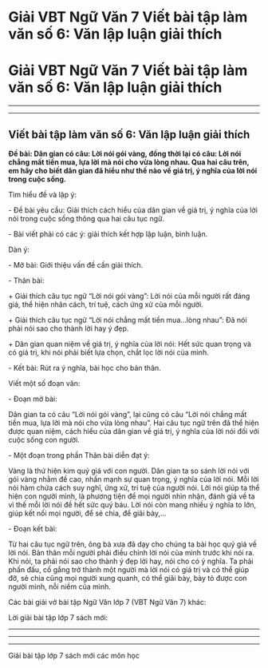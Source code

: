 # Giải VBT Ngữ Văn 7 Viết bài tập làm văn số 6: Văn lập luận giải thích

# Giải VBT Ngữ Văn 7 Viết bài tập làm văn số 6: Văn lập luận giải thích

* * *

* * *

## Viết bài tập làm văn số 6: Văn lập luận giải thích

**Đề bài: Dân gian có câu: Lời nói gói vàng, đồng thời lại có câu: Lời nói chẳng mất tiền mua, lựa lời mà nói cho vừa lòng nhau. Qua hai câu trên, em hãy cho biết dân gian đã hiểu như thế nào về giá trị, ý nghĩa của lời nói trong cuộc sống.**

Tìm hiểu đề và lập ý: 

\- Đề bài yêu cầu: Giải thích cách hiểu của dân gian về giá trị, ý nghĩa của lời nói trong cuộc sống thông qua hai câu tục ngữ. 

\- Bài viết phải có các ý: giải thích kết hợp lập luận, bình luận. 

Dàn ý: 

\- Mở bài: Giới thiệu vấn đề cần giải thích. 

\- Thân bài: 

\+ Giải thích câu tục ngữ “Lời nói gói vàng”: Lời nói của mỗi người rất đáng giá, thể hiện nhân cách, trí tuệ, cách ứng xử của mỗi người.

\+ Giải thích câu tục ngữ “Lời nói chẳng mất tiền mua…lòng nhau”: Đã nói phải nói sao cho thành lời hay ý đẹp. 

\+ Dân gian quan niệm về giá trị, ý nghĩa của lời nói: Hết sức quan trọng và có giá trị, khi nói phải biết lựa chọn, chắt lọc lời nói của mình. 

\- Kết bài: Rút ra ý nghĩa, bài học cho bản thân. 

Viết một số đoạn văn:

\- Đoạn mở bài:

Dân gian ta có câu “Lời nói gói vàng”, lại cũng có câu “Lời nói chẳng mất tiền mua, lựa lời mà nói cho vừa lòng nhau”. Hai câu tục ngữ trên đã thể hiện được quan niệm, cách hiểu của dân gian về giá trị, ý nghĩa của lời nói đối với cuộc sống con người.

\- Một đoạn trong phần Thân bài diễn đạt ý:

Vàng là thứ hiện kim quý giá với con người. Dân gian ta so sánh lời nói với gói vàng nhằm đề cao, nhấn mạnh sự quan trọng, ý nghĩa của lời nói. Mỗi lời nói hàm chứa cách suy nghĩ, ứng xử, trí tuệ của người nói. Lời nói giúp ta thể hiện con người mình, là phương tiện để mọi người nhìn nhận, đánh giá về ta vì thế mỗi lời nói đề hết sức quý báu. Lời nói còn mang nhiều ý nghĩa to lớn, giúp kết nối mọi người, để sẻ chia, để giãi bày,…

\- Đoạn kết bài: 

Từ hai câu tục ngữ trên, ông bà xưa đã dạy cho chúng ta bài học quý giá về lời nói. Bản thân mỗi người phải điều chỉnh lời nói của mình trước khi nói ra. Khi nói, ta phải nói sao cho thành ý đẹp lời hay, nói cho có ý nghĩa. Ta phải phấn đấu, cố gắng trở thành một người mà lời nói có giá trị và có thể giúp đỡ, sẻ chia cũng mọi người xung quanh, có thể giãi bày, bày tỏ được con người mình, nỗi niềm của mình. 

Các bài giải vở bài tập Ngữ Văn lớp 7 (VBT Ngữ Văn 7) khác:

Lời giải bài tập lớp 7 sách mới:

* * *

* * *

* * *

Giải bài tập lớp 7 sách mới các môn học
